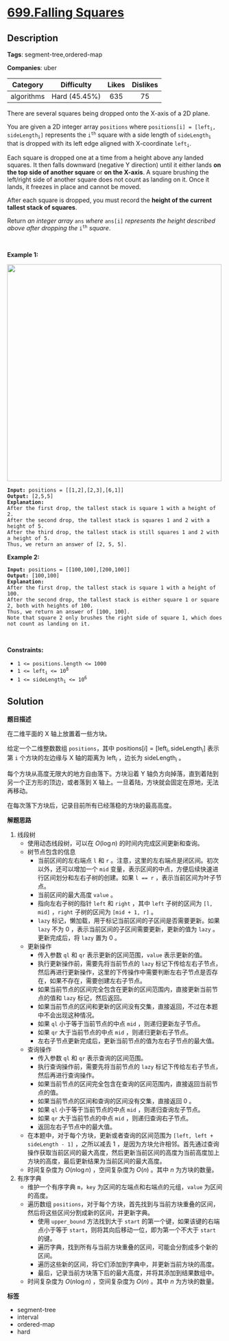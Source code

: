 # [699.Falling Squares](https://leetcode.com/problems/falling-squares/description/)

## Description

**Tags**: segment-tree,ordered-map

**Companies**: uber

|  Category  |  Difficulty   | Likes | Dislikes |
| :--------: | :-----------: | :---: | :------: |
| algorithms | Hard (45.45%) |  635  |    75    |

<p>There are several squares being dropped onto the X-axis of a 2D plane.</p>
<p>You are given a 2D integer array <code>positions</code> where <code>positions[i] = [left<sub>i</sub>, sideLength<sub>i</sub>]</code> represents the <code>i<sup>th</sup></code> square with a side length of <code>sideLength<sub>i</sub></code> that is dropped with its left edge aligned with X-coordinate <code>left<sub>i</sub></code>.</p>
<p>Each square is dropped one at a time from a height above any landed squares. It then falls downward (negative Y direction) until it either lands <strong>on the top side of another square</strong> or <strong>on the X-axis</strong>. A square brushing the left/right side of another square does not count as landing on it. Once it lands, it freezes in place and cannot be moved.</p>
<p>After each square is dropped, you must record the <strong>height of the current tallest stack of squares</strong>.</p>
<p>Return <em>an integer array </em><code>ans</code><em> where </em><code>ans[i]</code><em> represents the height described above after dropping the </em><code>i<sup>th</sup></code><em> square</em>.</p>
<p>&nbsp;</p>
<p><strong class="example">Example 1:</strong></p>
<img alt="" src="https://assets.leetcode.com/uploads/2021/04/28/fallingsq1-plane.jpg" style="width: 500px; height: 505px;" />
<pre><code><strong>Input:</strong> positions = [[1,2],[2,3],[6,1]]
<strong>Output:</strong> [2,5,5]
<strong>Explanation:</strong>
After the first drop, the tallest stack is square 1 with a height of 2.
After the second drop, the tallest stack is squares 1 and 2 with a height of 5.
After the third drop, the tallest stack is still squares 1 and 2 with a height of 5.
Thus, we return an answer of [2, 5, 5].</code></pre>
<p><strong class="example">Example 2:</strong></p>
<pre><code><strong>Input:</strong> positions = [[100,100],[200,100]]
<strong>Output:</strong> [100,100]
<strong>Explanation:</strong>
After the first drop, the tallest stack is square 1 with a height of 100.
After the second drop, the tallest stack is either square 1 or square 2, both with heights of 100.
Thus, we return an answer of [100, 100].
Note that square 2 only brushes the right side of square 1, which does not count as landing on it.</code></pre>
<p>&nbsp;</p>
<p><strong>Constraints:</strong></p>
<ul>
  <li><code>1 &lt;= positions.length &lt;= 1000</code></li>
  <li><code>1 &lt;= left<sub>i</sub> &lt;= 10<sup>8</sup></code></li>
  <li><code>1 &lt;= sideLength<sub>i</sub> &lt;= 10<sup>6</sup></code></li>
</ul>

## Solution

**题目描述**

在二维平面的 X 轴上放置着一些方块。

给定一个二维整数数组 `positions`，其中 $\text{positions}[i] = [\text{left}_i, \text{sideLength}_i]$ 表示第 `i` 个方块的左边缘与 X 轴的距离为 $\text{left}_i$ ，边长为 $\text{sideLength}_i$ 。

每个方块从高度无限大的地方自由落下。方块沿着 Y 轴负方向掉落，直到着陆到另一个正方形的顶边，或者落到 X 轴上。一旦着陆，方块就会固定在原地，无法再移动。

在每次落下方块后，记录目前所有已经落稳的方块的最高高度。

**解题思路**

1. 线段树
   - 使用动态线段树，可以在 $O(\log n)$ 的时间内完成区间更新和查询。
   - 树节点包含的信息
     - 当前区间的左右端点 `l` 和 `r` 。注意，这里的左右端点是闭区间。初次以外，还可以增加一个 `mid` 变量，表示区间的中点，方便后续快速进行区间划分和左右子树的创建。如果 `l == r` ，表示当前区间为叶子节点。
     - 当前区间的最大高度 `value` 。
     - 指向左右子树的指针 `left` 和 `right` ，其中 `left` 子树的区间为 `[l, mid]` ，`right` 子树的区间为 `[mid + 1, r]` 。
     - `lazy` 标记，懒加载，用于标记当前区间的子区间是否需要更新。如果 `lazy` 不为 0 ，表示当前区间的子区间需要更新，更新的值为 `lazy` 。更新完成后，将 `lazy` 置为 0 。
   - 更新操作
     - 传入参数 `ql` 和 `qr` 表示更新的区间范围，`value` 表示更新的值。
     - 执行更新操作前，需要先将当前节点的 `lazy` 标记下传给左右子节点，然后再进行更新操作，这里的下传操作中需要判断左右子节点是否存在，如果不存在，需要创建左右子节点。
     - 如果当前节点的区间完全包含在更新的区间范围内，直接更新当前节点的值和 `lazy` 标记，然后返回。
     - 如果当前节点的区间和更新的区间没有交集，直接返回，不过在本题中不会出现这种情况。
     - 如果 `ql` 小于等于当前节点的中点 `mid` ，则递归更新左子节点。
     - 如果 `qr` 大于当前节点的中点 `mid` ，则递归更新右子节点。
     - 左右子节点更新完成后，更新当前节点的值为左右子节点的最大值。
   - 查询操作
     - 传入参数 `ql` 和 `qr` 表示查询的区间范围。
     - 执行查询操作前，需要先将当前节点的 `lazy` 标记下传给左右子节点，然后再进行查询操作。
     - 如果当前节点的区间完全包含在查询的区间范围内，直接返回当前节点的值。
     - 如果当前节点的区间和查询的区间没有交集，直接返回 0 。
     - 如果 `ql` 小于等于当前节点的中点 `mid` ，则递归查询左子节点。
     - 如果 `qr` 大于当前节点的中点 `mid` ，则递归查询右子节点。
     - 返回左右子节点中的最大值。
   - 在本题中，对于每个方块，更新或者查询的区间范围为 `[left, left + sideLength - 1]` ，之所以减去 1 ，是因为方块允许相邻。首先通过查询操作获取当前区间的最大高度，然后更新当前区间的高度为当前高度加上方块的高度，最后更新结果为当前区间的最大高度。
   - 时间复杂度为 $O(n \log n)$ ，空间复杂度为 $O(n)$ 。其中 $n$ 为方块的数量。
2. 有序字典
   - 维护一个有序字典 `m`，`key` 为区间的左端点和右端点的元组，`value` 为区间的高度。
   - 遍历数组 `positions`，对于每个方块，首先找到与当前方块重叠的区间，然后将这些区间分割成新的区间，并更新字典。
     - 使用 `upper_bound` 方法找到大于 `start` 的第一个键，如果该键的右端点小于等于 `start`，则将其向后移动一位，即为第一个不大于 `start` 的键。
     - 遍历字典，找到所有与当前方块重叠的区间，可能会分割成多个新的区间。
     - 遍历这些新的区间，将它们添加到字典中，并更新当前方块的高度。
     - 最后，记录当前方块落下后的最大高度，并将其添加到结果数组中。
   - 时间复杂度为 $O(n \log n)$ ，空间复杂度为 $O(n)$ 。其中 $n$ 为方块的数量。

**标签**

- segment-tree
- interval
- ordered-map
- hard
